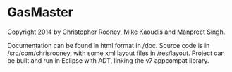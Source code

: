 GasMaster
=========
Copyright 2014 by Christopher Rooney, Mike Kaoudis and Manpreet Singh.

Documentation can be found in html format in /doc. Source code is in /src/com/chrisrooney, with some xml layout files in /res/layout. Project can be built and run in Eclipse with ADT, linking the v7 appcompat library.
